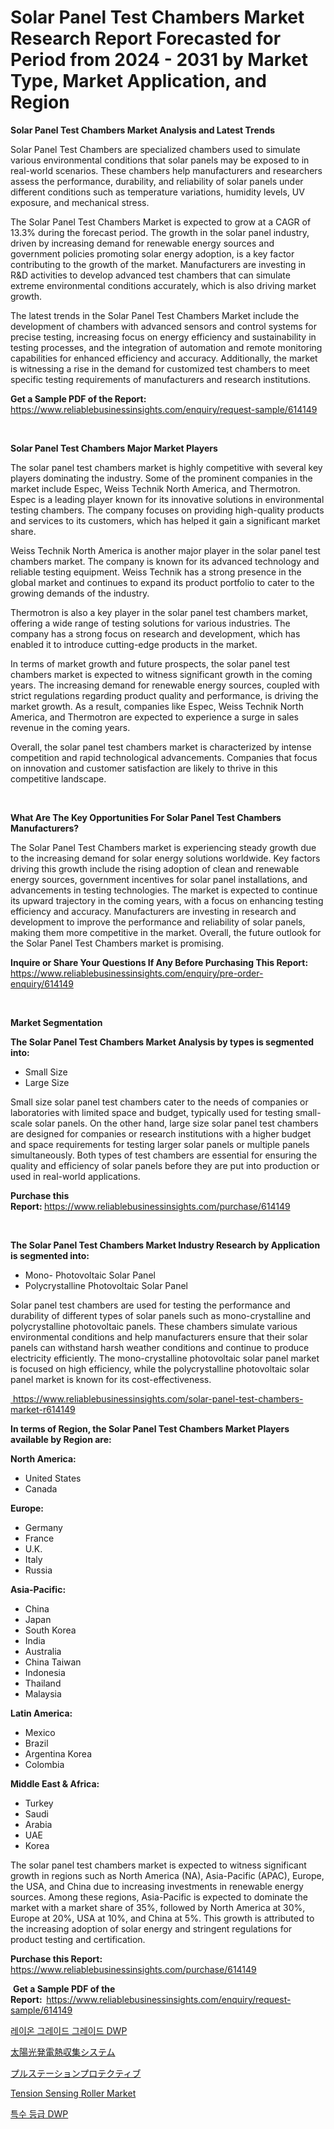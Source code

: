 <p><h1>Solar Panel Test Chambers Market Research Report Forecasted for Period from 2024 -  2031 by Market Type, Market Application, and Region</h1></p><p><strong>Solar Panel Test Chambers Market Analysis and Latest Trends</strong></p>
<p><p>Solar Panel Test Chambers are specialized chambers used to simulate various environmental conditions that solar panels may be exposed to in real-world scenarios. These chambers help manufacturers and researchers assess the performance, durability, and reliability of solar panels under different conditions such as temperature variations, humidity levels, UV exposure, and mechanical stress.</p><p>The Solar Panel Test Chambers Market is expected to grow at a CAGR of 13.3% during the forecast period. The growth in the solar panel industry, driven by increasing demand for renewable energy sources and government policies promoting solar energy adoption, is a key factor contributing to the growth of the market. Manufacturers are investing in R&D activities to develop advanced test chambers that can simulate extreme environmental conditions accurately, which is also driving market growth.</p><p>The latest trends in the Solar Panel Test Chambers Market include the development of chambers with advanced sensors and control systems for precise testing, increasing focus on energy efficiency and sustainability in testing processes, and the integration of automation and remote monitoring capabilities for enhanced efficiency and accuracy. Additionally, the market is witnessing a rise in the demand for customized test chambers to meet specific testing requirements of manufacturers and research institutions.</p></p>
<p><strong>Get a Sample PDF of the Report:&nbsp;</strong> <a href="https://www.reliablebusinessinsights.com/enquiry/request-sample/614149">https://www.reliablebusinessinsights.com/enquiry/request-sample/614149</a></p>
<p>&nbsp;</p>
<p><strong>Solar Panel Test Chambers Major Market Players</strong></p>
<p><p>The solar panel test chambers market is highly competitive with several key players dominating the industry. Some of the prominent companies in the market include Espec, Weiss Technik North America, and Thermotron. Espec is a leading player known for its innovative solutions in environmental testing chambers. The company focuses on providing high-quality products and services to its customers, which has helped it gain a significant market share.</p><p>Weiss Technik North America is another major player in the solar panel test chambers market. The company is known for its advanced technology and reliable testing equipment. Weiss Technik has a strong presence in the global market and continues to expand its product portfolio to cater to the growing demands of the industry.</p><p>Thermotron is also a key player in the solar panel test chambers market, offering a wide range of testing solutions for various industries. The company has a strong focus on research and development, which has enabled it to introduce cutting-edge products in the market.</p><p>In terms of market growth and future prospects, the solar panel test chambers market is expected to witness significant growth in the coming years. The increasing demand for renewable energy sources, coupled with strict regulations regarding product quality and performance, is driving the market growth. As a result, companies like Espec, Weiss Technik North America, and Thermotron are expected to experience a surge in sales revenue in the coming years.</p><p>Overall, the solar panel test chambers market is characterized by intense competition and rapid technological advancements. Companies that focus on innovation and customer satisfaction are likely to thrive in this competitive landscape.</p></p>
<p>&nbsp;</p>
<p><strong>What Are The Key Opportunities For Solar Panel Test Chambers Manufacturers?</strong></p>
<p><p>The Solar Panel Test Chambers market is experiencing steady growth due to the increasing demand for solar energy solutions worldwide. Key factors driving this growth include the rising adoption of clean and renewable energy sources, government incentives for solar panel installations, and advancements in testing technologies. The market is expected to continue its upward trajectory in the coming years, with a focus on enhancing testing efficiency and accuracy. Manufacturers are investing in research and development to improve the performance and reliability of solar panels, making them more competitive in the market. Overall, the future outlook for the Solar Panel Test Chambers market is promising.</p></p>
<p><strong>Inquire or Share Your Questions If Any Before Purchasing This Report:</strong> <a href="https://www.reliablebusinessinsights.com/enquiry/pre-order-enquiry/614149">https://www.reliablebusinessinsights.com/enquiry/pre-order-enquiry/614149</a></p>
<p>&nbsp;</p>
<p><strong>Market Segmentation</strong></p>
<p><strong>The Solar Panel Test Chambers Market Analysis by types is segmented into:</strong></p>
<p><ul><li>Small Size</li><li>Large Size</li></ul></p>
<p><p>Small size solar panel test chambers cater to the needs of companies or laboratories with limited space and budget, typically used for testing small-scale solar panels. On the other hand, large size solar panel test chambers are designed for companies or research institutions with a higher budget and space requirements for testing larger solar panels or multiple panels simultaneously. Both types of test chambers are essential for ensuring the quality and efficiency of solar panels before they are put into production or used in real-world applications.</p></p>
<p><strong>Purchase this Report:&nbsp;</strong><a href="https://www.reliablebusinessinsights.com/purchase/614149">https://www.reliablebusinessinsights.com/purchase/614149</a></p>
<p>&nbsp;</p>
<p><strong>The Solar Panel Test Chambers Market Industry Research by Application is segmented into:</strong></p>
<p><ul><li>Mono- Photovoltaic Solar Panel</li><li>Polycrystalline Photovoltaic Solar Panel</li></ul></p>
<p><p>Solar panel test chambers are used for testing the performance and durability of different types of solar panels such as mono-crystalline and polycrystalline photovoltaic panels. These chambers simulate various environmental conditions and help manufacturers ensure that their solar panels can withstand harsh weather conditions and continue to produce electricity efficiently. The mono-crystalline photovoltaic solar panel market is focused on high efficiency, while the polycrystalline photovoltaic solar panel market is known for its cost-effectiveness.</p></p>
<p><a href="https://www.reliablebusinessinsights.com/solar-panel-test-chambers-market-r614149">&nbsp;https://www.reliablebusinessinsights.com/solar-panel-test-chambers-market-r614149</a></p>
<p><strong>In terms of Region, the Solar Panel Test Chambers Market Players available by Region are:</strong></p>
<p>
    <p> <strong> North America: </strong>
        <ul>
            <li>United States</li>
            <li>Canada</li>
        </ul>
        </p> 
    <p> <strong> Europe: </strong>
        <ul>
            <li>Germany</li>
            <li>France</li>
            <li>U.K.</li>
            <li>Italy</li>
            <li>Russia</li>
        </ul>
        </p> 
    <p> <strong> Asia-Pacific: </strong>
        <ul>
            <li>China</li>
            <li>Japan</li>
            <li>South Korea</li>
            <li>India</li>
            <li>Australia</li>
            <li>China Taiwan</li>
            <li>Indonesia</li>
            <li>Thailand</li>
            <li>Malaysia</li>
        </ul>
        </p> 
    <p> <strong> Latin America: </strong>
        <ul>
            <li>Mexico</li>
            <li>Brazil</li>
            <li>Argentina Korea</li>
            <li>Colombia</li>
        </ul>
        </p> 
    <p> <strong> Middle East & Africa: </strong>
        <ul>
            <li>Turkey</li>
            <li>Saudi</li>
            <li>Arabia</li>
            <li>UAE</li>
            <li>Korea</li>
        </ul>
    </p>
    </p>
<p><p>The solar panel test chambers market is expected to witness significant growth in regions such as North America (NA), Asia-Pacific (APAC), Europe, the USA, and China due to increasing investments in renewable energy sources. Among these regions, Asia-Pacific is expected to dominate the market with a market share of 35%, followed by North America at 30%, Europe at 20%, USA at 10%, and China at 5%. This growth is attributed to the increasing adoption of solar energy and stringent regulations for product testing and certification.</p></p>
<p><strong>Purchase this Report: </strong><a href="https://www.reliablebusinessinsights.com/purchase/614149">https://www.reliablebusinessinsights.com/purchase/614149</a></p>
<p>&nbsp;<strong>Get a Sample PDF of the Report:&nbsp;&nbsp;</strong><a href="https://www.reliablebusinessinsights.com/enquiry/request-sample/614149">https://www.reliablebusinessinsights.com/enquiry/request-sample/614149</a></p>
<p><strong></strong></p>
<p><p><a href="https://github.com/jntpkh496620/Market-Research-Report-List-2/blob/main/984137391131.md">레이온 그레이드 그레이드 DWP</a></p><p><a href="https://github.com/VinceMarvin1/Market-Research-Report-List-1/blob/main/105415499773.md">太陽光発電熱収集システム</a></p><p><a href="https://github.com/DayanaRunolfsdottir/Market-Research-Report-List-1/blob/main/763358299774.md">プルステーションプロテクティブ</a></p><p><a href="https://github.com/changoleonlaverguenzanoexiste/Market-Research-Report-List-3/blob/main/tension-sensing-roller-market.md">Tension Sensing Roller Market</a></p><p><a href="https://github.com/vsoq0zknh59/Market-Research-Report-List-2/blob/main/909153791132.md">특수 등급 DWP</a></p></p>
